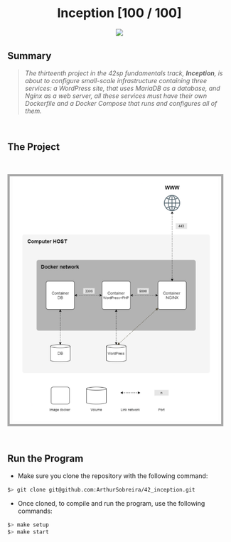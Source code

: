 <div align="center"><h1>Inception [100 / 100]</h1></div>

<div align="center">
   <a href="https://github.com/ArthurSobreira/42_inception" target="_blank">
      <img height=170 src="https://github.com/ayogun/42-project-badges/blob/main/badges/inceptione.png" hspace = "10">
   </a>
</div>

## Summary

> <i>The thirteenth project in the 42sp fundamentals track, <strong>Inception</strong>, is about to configure small-scale infrastructure </i>
> <i>containing three services: a WordPress site, that uses MariaDB as a database, and Nginx as a web server, all these services must have </i>
> <i>their own Dockerfile and a Docker Compose that runs and configures all of them. </i>

<br>

## The Project

<br>
<div align="center">
   <table>
     <tr>
       <td style="border: 5px solid darkgray;">
         <img height="550" src="https://github.com/ArthurSobreira/42_inception/blob/master/inception.png">
       </td>
     </tr>
   </table>
</div>
<br>

## Run the Program

* Make sure you clone the repository with the following command:

```bash
$> git clone git@github.com:ArthurSobreira/42_inception.git
```

* Once cloned, to compile and run the program, use the following commands:

```bash
$> make setup
$> make start
```

